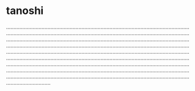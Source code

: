 # tanoshi

..........................................................................................................................................................................................................................................................................................................................................................................................................................................................................................................................................................................................................................................................................................................................................................................................................................................................................................................................................................................................................................................................................................................................................................................................